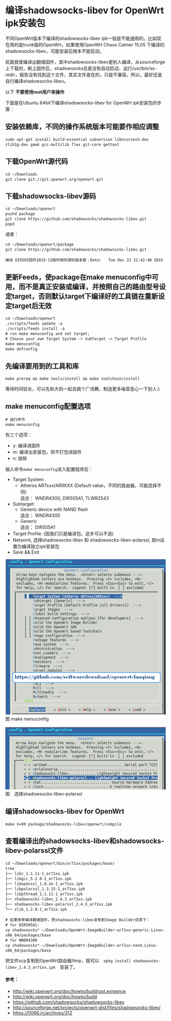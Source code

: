 编译shadowsocks-libev for OpenWrt ipk安装包
=========================================

不同OpenWrt版本下编译的shadowsocks-libev ipk一般是不能通用的。比如现在用的是trunk版的OpenWrt，如果使用OpenWrt Chaos Calmer 15.05 下编译的shadowsocks-libev，可能安装后根本不能启动。

前面我曾编译出翻墙固件，其中shadowsocks-libev是别人编译，从sourceforge上下载的，刷上固件后，shadowsocks总是没有自动启动，运行/usr/bin/ss-redir，报告没有找到这个文件，其实文件是在的，只是不兼容。所以，最好还是自行编译shadowsocks-libev。

以下 **不要使用root用户来操作**

下面是在Ubuntu 64bit下编译shadowsocks-libev for OpenWrt ipk安装包的步骤：

## 安装依赖库，不同的操作系统版本可能要作相应调整
	sudo apt-get install build-essential subversion libncurses5-dev zlib1g-dev gawk gcc-multilib flex git-core gettext

## 下载OpenWrt源代码
	cd ~/Downloads
	git clone git://git.openwrt.org/openwrt.git

## 下载shadowsocks-libev源码

	cd ~/Downloads/openwrt
	pushd package
	git clone https://github.com/shadowsocks/shadowsocks-libev.git
	popd

或者：
	
	cd ~/Downloads/openwrt/package
	git clone https://github.com/shadowsocks/shadowsocks-libev.git
	
	编译 DIR505固件2015-12版时用的源码版本是：Date:   Tue Dec 22 21:42:40 2015

## 更新Feeds，使package在make menuconfig中可用，而不是真正安装或编译，并按照自己的路由型号设定target，否则默认target下编译好的工具链在重新设定target后无效
	cd ~/Downloads/openwrt
	./scripts/feeds update -a
	./scripts/feeds install -a	
	# run make menuconfig and set target; 
	# Choose your own Target System -> SubTarget -> Target Profile
	make menuconfig
	make defconfig
	
## 先编译要用到的工具和库

	make prereq && make tools/install && make toolchain/install

等待时间较长，可以先和大妈一起去跳个广场舞，制造更多噪音恶心一下别人:)

## make menuconfig配置选项
	# 运行命令
	make menuconfig

有三个选项：
- y: 编译进固件
- m: 编译出安装包，但不打包进固件
- n: 排除
	

输入命令`make menuconfig`进入配置程序后：

- Target System: 
	* Atheros AR7xxx/AR9XXX  (Default value，不同的路由器，可能选择不同)  
		适合： WNDR4300, DIR505A1, TLWR2543
- Subtarget: 
	* Generic device with NAND flash  
		适合： WNDR4300
	* Generic  
		适合： DIR505A1
- Target Profile: (因我们只是编译包，这步可以不选)
- Network, 选择shadowsocks-libev 和 shadowsocks-libev-polarssl,  按m设置为编译独立ipk安装包
- Save && Exit
			
![](images/4.1.make-menuconfig.png)  
图 make menuconfig

![](images/4.1.network-shadowsocks-libev-polarssl.png)  
图　选择shadowsocks-libev-polarssl								
										
														
## 编译shadowsocks-libev for OpenWrt
	make V=99 package/shadowsocks-libev/openwrt/compile	
	
## 查看编译出的shadowsocks-libev和shadowsocks-libev-polarssl文件
	
	cd ~/Downloads/openwrt/bin/ar71xx/packages/base/
	tree
	├── libc_1.1.11-1_ar71xx.ipk
	├── libgcc_5.2.0-1_ar71xx.ipk
	├── libopenssl_1.0.2e-1_ar71xx.ipk
	├── libpolarssl_1.3.15-1_ar71xx.ipk
	├── libpthread_1.1.11-1_ar71xx.ipk
	├── shadowsocks-libev_2.4.3_ar71xx.ipk
	├── shadowsocks-libev-polarssl_2.4.3_ar71xx.ipk
	└── zlib_1.2.8-1_ar71xx.ipk	
	
	# 如果用来编译翻墙固件，把shadowsocks-libev复制到Image Builder目录下：	
	# for DIR505A1:
	cp shadowsocks* ~/Downloads/OpenWrt-ImageBuilder-ar71xx-generic.Linux-x86_64/packages/base
	# for WNDR4300
	cp shadowsocks* ~/Downloads/OpenWrt-ImageBuilder-ar71xx-nand.Linux-x86_64/packages/base
	
	
把文件scp复制到OpenWrt路由器/tmp，就可以　`opkg install shadowsocks-libev_2.4.3_ar71xx.ipk`　安装了。
	
#### 参考：
- http://wiki.openwrt.org/doc/howto/buildroot.exigence
- http://wiki.openwrt.org/doc/howto/build
- https://github.com/shadowsocks/shadowsocks-libev
- http://sourceforge.net/projects/openwrt-dist/files/shadowsocks-libev/
- https://0066.in/archives/312

